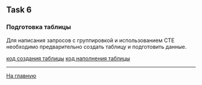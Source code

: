 ## Task 6

### Подготовка таблицы 

Для написания запросов с группировкой и использованием CTE необходимо предварительно создать таблицу и подготовить
данные.

[код создания таблицы](https://github.com/PanovAlexey/database_course/blob/main/docs/tasks/06/create_table.sql)
[код наполнения таблицы](https://github.com/PanovAlexey/database_course/blob/main/docs/tasks/06/insert_data_into_table.sql)


---
 

[На главную](https://github.com/PanovAlexey/database_course/blob/main/README.md)
